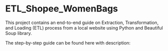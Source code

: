 # ETL_Shopee_WomenBags
This project contains an end-to-end guide on Extraction, Transformation, and Loading (ETL) process from a local website using Python and Beautiful Soup library.

The step-by-step guide can be found here with description: 
